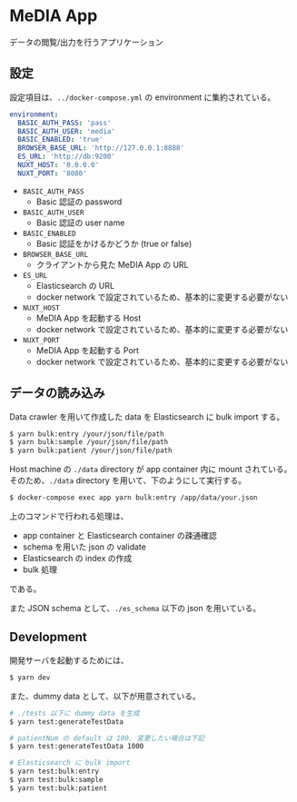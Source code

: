 # MeDIA App

データの閲覧/出力を行うアプリケーション

## 設定

設定項目は、`../docker-compose.yml` の environment に集約されている。

```yaml
environment:
  BASIC_AUTH_PASS: 'pass'
  BASIC_AUTH_USER: 'media'
  BASIC_ENABLED: 'true'
  BROWSER_BASE_URL: 'http://127.0.0.1:8888'
  ES_URL: 'http://db:9200'
  NUXT_HOST: '0.0.0.0'
  NUXT_PORT: '8080'
```

- `BASIC_AUTH_PASS`
  - Basic 認証の password
- `BASIC_AUTH_USER`
  - Basic 認証の user name
- `BASIC_ENABLED`
  - Basic 認証をかけるかどうか (true or false)
- `BROWSER_BASE_URL`
  - クライアントから見た MeDIA App の URL
- `ES_URL`
  - Elasticsearch の URL
  - docker network で設定されているため、基本的に変更する必要がない
- `NUXT_HOST`
  - MeDIA App を起動する Host
  - docker network で設定されているため、基本的に変更する必要がない
- `NUXT_PORT`
  - MeDIA App を起動する Port
  - docker network で設定されているため、基本的に変更する必要がない

## データの読み込み

Data crawler を用いて作成した data を Elasticsearch に bulk import する。

```bash
$ yarn bulk:entry /your/json/file/path
$ yarn bulk:sample /your/json/file/path
$ yarn bulk:patient /your/json/file/path
```

Host machine の `./data` directory が app container 内に mount されている。
そのため、`./data` directory を用いて、下のようにして実行する。

```bash
$ docker-compose exec app yarn bulk:entry /app/data/your.json
```

上のコマンドで行われる処理は、

- app container と Elasticsearch container の疎通確認
- schema を用いた json の validate
- Elasticsearch の index の作成
- bulk 処理

である。

また JSON schema として、`./es_schema` 以下の json を用いている。

## Development

開発サーバを起動するためには、

```bash
$ yarn dev
```

また、dummy data として、以下が用意されている。

```bash
# ./tests 以下に dummy data を生成
$ yarn test:generateTestData

# patientNum の default は 100. 変更したい場合は下記
$ yarn test:generateTestData 1000

# Elasticsearch に bulk import
$ yarn test:bulk:entry
$ yarn test:bulk:sample
$ yarn test:bulk:patient
```
